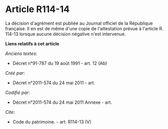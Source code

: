 # Article R114-14

La décision d'agrément est publiée au Journal officiel de la République française. Il en est de même d'une copie de
l'attestation prévue à l'article R. 114-13 lorsque aucune décision négative n'est intervenue.

**Liens relatifs à cet article**

_Anciens textes_:

  - Décret n°91-787 du 19 août 1991 - art. 12 (Ab)

_Créé par_:

  - Décret n°2011-574 du 24 mai 2011  - art.

_Codifié par_:

  - Décret n°2011-574 du 24 mai 2011 Annexe - art.

_Cite_:

  - Code du patrimoine. - art. R114-13 (V)
